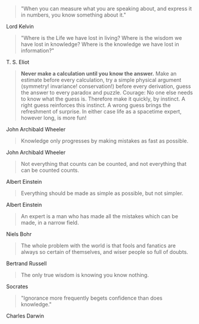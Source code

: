 
> "When you can measure what you are speaking about, and express it in numbers, 
> you know something about it."

Lord Kelvin

> "Where is the Life we have lost in living? Where is the wisdom we have lost in knowledge? 
> Where is the knowledge we have lost in information?"

T. S. Eliot

> **Never make a calculation until you know the answer.** 
> Make an estimate before every calculation, 
> try a simple physical argument (symmetry! invariance! conservation!) 
> before every derivation, guess the answer to every paradox and puzzle. 
> Courage: No one else needs to know what the guess is. Therefore make it quickly, by instinct. 
> A right guess reinforces this instinct. A wrong guess brings the refreshment of surprise. 
> In either case life as a spacetime expert, however long, is more fun!

John Archibald Wheeler

> Knowledge only progresses by making mistakes as fast as possible.

John Archibald Wheeler

> Not everything that counts can be counted, and not everything that can be counted counts.

Albert Einstein

> Everything should be made as simple as possible, but not simpler.

Albert Einstein

> An expert is a man who has made all the mistakes which can be made, in a narrow field.

Niels Bohr

> The whole problem with the world is that fools and fanatics are always so certain of themselves, and wiser people so full of doubts.

Bertrand Russell

> The only true wisdom is knowing you know nothing.

Socrates

>  "Ignorance more frequently begets confidence than does knowledge."

Charles Darwin
